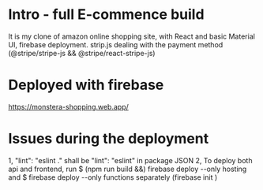 # Intro - full E-commence build

It is my clone of amazon online shopping site, with React and basic Material UI, firebase deployment.
strip.js dealing with the payment method (@stripe/stripe-js && @stripe/react-stripe-js)

# Deployed with firebase

https://monstera-shopping.web.app/

# Issues during the deployment

1, "lint": "eslint ." shall be "lint": "eslint" in package JSON
2, To deploy both api and frontend, run $ (npm run build &&) firebase deploy --only hosting and $ firebase deploy --only functions separately
(firebase init )
